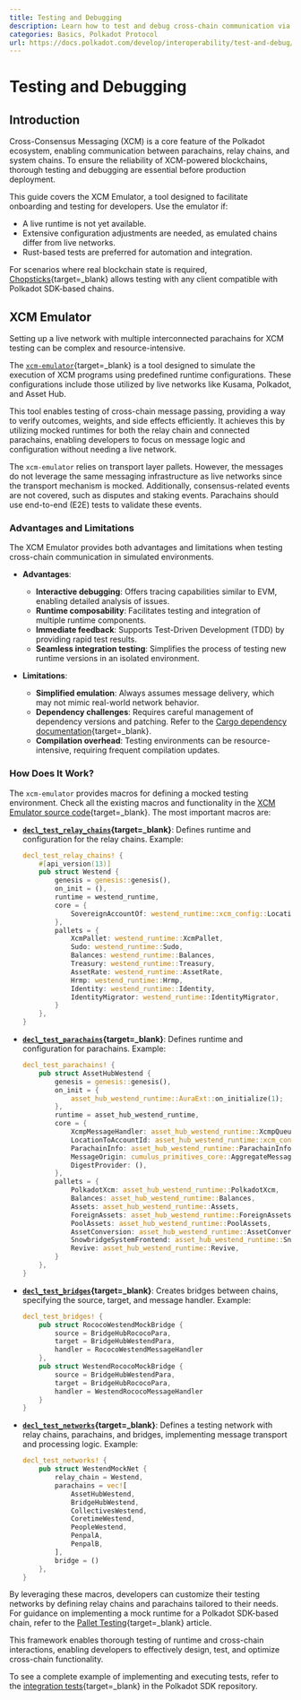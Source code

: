 ```yaml
---
title: Testing and Debugging
description: Learn how to test and debug cross-chain communication via the XCM Emulator to ensure interoperability and reliable execution.
categories: Basics, Polkadot Protocol
url: https://docs.polkadot.com/develop/interoperability/test-and-debug/
---
```


# Testing and Debugging

## Introduction

Cross-Consensus Messaging (XCM) is a core feature of the Polkadot ecosystem, enabling communication between parachains, relay chains, and system chains. To ensure the reliability of XCM-powered blockchains, thorough testing and debugging are essential before production deployment.

This guide covers the XCM Emulator, a tool designed to facilitate onboarding and testing for developers. Use the emulator if:

- A live runtime is not yet available.
- Extensive configuration adjustments are needed, as emulated chains differ from live networks.
- Rust-based tests are preferred for automation and integration.

For scenarios where real blockchain state is required, [Chopsticks](/tutorials/polkadot-sdk/testing/fork-live-chains/#xcm-testing){target=\_blank} allows testing with any client compatible with Polkadot SDK-based chains.

## XCM Emulator

Setting up a live network with multiple interconnected parachains for XCM testing can be complex and resource-intensive. 

The [`xcm-emulator`](https://github.com/paritytech/polkadot-sdk/tree/polkadot-stable2506-2/cumulus/xcm/xcm-emulator){target=\_blank} is a tool designed to simulate the execution of XCM programs using predefined runtime configurations. These configurations include those utilized by live networks like Kusama, Polkadot, and Asset Hub.

This tool enables testing of cross-chain message passing, providing a way to verify outcomes, weights, and side effects efficiently. It achieves this by utilizing mocked runtimes for both the relay chain and connected parachains, enabling developers to focus on message logic and configuration without needing a live network.

The `xcm-emulator` relies on transport layer pallets. However, the messages do not leverage the same messaging infrastructure as live networks since the transport mechanism is mocked. Additionally, consensus-related events are not covered, such as disputes and staking events. Parachains should use end-to-end (E2E) tests to validate these events.

### Advantages and Limitations

The XCM Emulator provides both advantages and limitations when testing cross-chain communication in simulated environments.

- **Advantages**:
    - **Interactive debugging**: Offers tracing capabilities similar to EVM, enabling detailed analysis of issues.
    - **Runtime composability**: Facilitates testing and integration of multiple runtime components.
    - **Immediate feedback**: Supports Test-Driven Development (TDD) by providing rapid test results.
    - **Seamless integration testing**: Simplifies the process of testing new runtime versions in an isolated environment.

- **Limitations**:
    - **Simplified emulation**: Always assumes message delivery, which may not mimic real-world network behavior.
    - **Dependency challenges**: Requires careful management of dependency versions and patching. Refer to the [Cargo dependency documentation](https://doc.rust-lang.org/cargo/reference/overriding-dependencies.html){target=\_blank}.
    - **Compilation overhead**: Testing environments can be resource-intensive, requiring frequent compilation updates.

### How Does It Work?

The `xcm-emulator` provides macros for defining a mocked testing environment. Check all the existing macros and functionality in the [XCM Emulator source code](https://github.com/paritytech/polkadot-sdk/blob/polkadot-stable2506-2/cumulus/xcm/xcm-emulator/src/lib.rs){target=\_blank}. The most important macros are:

- **[`decl_test_relay_chains`](https://github.com/paritytech/polkadot-sdk/blob/polkadot-stable2506-2/cumulus/xcm/xcm-emulator/src/lib.rs#L361){target=\_blank}**: Defines runtime and configuration for the relay chains. Example:

    ```rust
    decl_test_relay_chains! {
    	#[api_version(13)]
    	pub struct Westend {
    		genesis = genesis::genesis(),
    		on_init = (),
    		runtime = westend_runtime,
    		core = {
    			SovereignAccountOf: westend_runtime::xcm_config::LocationConverter,
    		},
    		pallets = {
    			XcmPallet: westend_runtime::XcmPallet,
    			Sudo: westend_runtime::Sudo,
    			Balances: westend_runtime::Balances,
    			Treasury: westend_runtime::Treasury,
    			AssetRate: westend_runtime::AssetRate,
    			Hrmp: westend_runtime::Hrmp,
    			Identity: westend_runtime::Identity,
    			IdentityMigrator: westend_runtime::IdentityMigrator,
    		}
    	},
    }
    ```

- **[`decl_test_parachains`](https://github.com/paritytech/polkadot-sdk/blob/polkadot-stable2506-2/cumulus/xcm/xcm-emulator/src/lib.rs#L596){target=\_blank}**: Defines runtime and configuration for parachains. Example:

    ```rust
    decl_test_parachains! {
    	pub struct AssetHubWestend {
    		genesis = genesis::genesis(),
    		on_init = {
    			asset_hub_westend_runtime::AuraExt::on_initialize(1);
    		},
    		runtime = asset_hub_westend_runtime,
    		core = {
    			XcmpMessageHandler: asset_hub_westend_runtime::XcmpQueue,
    			LocationToAccountId: asset_hub_westend_runtime::xcm_config::LocationToAccountId,
    			ParachainInfo: asset_hub_westend_runtime::ParachainInfo,
    			MessageOrigin: cumulus_primitives_core::AggregateMessageOrigin,
    			DigestProvider: (),
    		},
    		pallets = {
    			PolkadotXcm: asset_hub_westend_runtime::PolkadotXcm,
    			Balances: asset_hub_westend_runtime::Balances,
    			Assets: asset_hub_westend_runtime::Assets,
    			ForeignAssets: asset_hub_westend_runtime::ForeignAssets,
    			PoolAssets: asset_hub_westend_runtime::PoolAssets,
    			AssetConversion: asset_hub_westend_runtime::AssetConversion,
    			SnowbridgeSystemFrontend: asset_hub_westend_runtime::SnowbridgeSystemFrontend,
    			Revive: asset_hub_westend_runtime::Revive,
    		}
    	},
    }
    ```

- **[`decl_test_bridges`](https://github.com/paritytech/polkadot-sdk/blob/polkadot-stable2506-2/cumulus/xcm/xcm-emulator/src/lib.rs#L1221){target=\_blank}**: Creates bridges between chains, specifying the source, target, and message handler. Example:

    ```rust
    decl_test_bridges! {
    	pub struct RococoWestendMockBridge {
    		source = BridgeHubRococoPara,
    		target = BridgeHubWestendPara,
    		handler = RococoWestendMessageHandler
    	},
    	pub struct WestendRococoMockBridge {
    		source = BridgeHubWestendPara,
    		target = BridgeHubRococoPara,
    		handler = WestendRococoMessageHandler
    	}
    }
    ```

- **[`decl_test_networks`](https://github.com/paritytech/polkadot-sdk/blob/polkadot-stable2506-2/cumulus/xcm/xcm-emulator/src/lib.rs#L958){target=\_blank}**: Defines a testing network with relay chains, parachains, and bridges, implementing message transport and processing logic. Example:

    ```rust
    decl_test_networks! {
    	pub struct WestendMockNet {
    		relay_chain = Westend,
    		parachains = vec![
    			AssetHubWestend,
    			BridgeHubWestend,
    			CollectivesWestend,
    			CoretimeWestend,
    			PeopleWestend,
    			PenpalA,
    			PenpalB,
    		],
    		bridge = ()
    	},
    }
    ```

By leveraging these macros, developers can customize their testing networks by defining relay chains and parachains tailored to their needs. For guidance on implementing a mock runtime for a Polkadot SDK-based chain, refer to the [Pallet Testing](/develop/parachains/testing/pallet-testing/){target=\_blank} article. 

This framework enables thorough testing of runtime and cross-chain interactions, enabling developers to effectively design, test, and optimize cross-chain functionality.

To see a complete example of implementing and executing tests, refer to the [integration tests](https://github.com/paritytech/polkadot-sdk/tree/polkadot-stable2506-2/cumulus/parachains/integration-tests/emulated){target=\_blank} in the Polkadot SDK repository.
